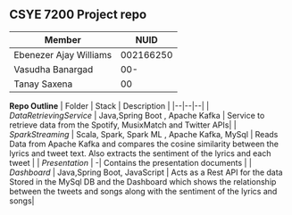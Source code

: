 ##  CSYE 7200 Project repo
|Member|  NUID| 
|-------|--|
|      Ebenezer Ajay Williams | 002166250  |
|      Vasudha Banargad | 00-  |
|      Tanay Saxena | 00  |

**Repo Outline**
| Folder | Stack | Description |
|--|--|--|
| *DataRetrievingService* | Java,Spring Boot , Apache Kafka | Service to retrieve data from the Spotify, MusixMatch and Twitter APIs|
| *SparkStreaming* | Scala, Spark, Spark ML , Apache Kafka, MySql | Reads Data from Apache Kafka and compares the cosine similarity between the lyrics and tweet text. Also extracts the sentiment of the lyrics and each tweet |
| *Presentation* |  -| Contains the presentation documents |
| *Dashboard* | Java,Spring Boot, JavaScript | Acts as a Rest API for the data Stored in the MySql DB and the Dashboard which shows the relationship between the tweets and songs along with the sentiment of the lyrics and songs|


